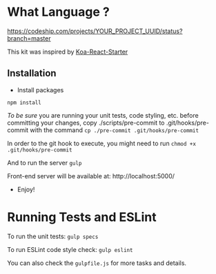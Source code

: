 # What Language ?

https://codeship.com/projects/YOUR_PROJECT_UUID/status?branch=master

This kit was inspired by [Koa-React-Starter](https://github.com/cynical89/koa-react-starter)


## Installation

* Install packages

`npm install`

*To be sure* you are running your unit tests, code styling, etc. before committing your changes, copy ./scripts/pre-commit to .git/hooks/pre-commit with the command `cp ./pre-commit .git/hooks/pre-commit`

In order to the git hook to execute, you might need to run `chmod +x .git/hooks/pre-commit`

And to run the server
`gulp`

Front-end server will be available at: http://localhost:5000/

* Enjoy!


# Running Tests and ESLint

To run the unit tests: `gulp specs`

To run ESLint code style check: `gulp eslint`

You can also check the `gulpfile.js` for more tasks and details.
